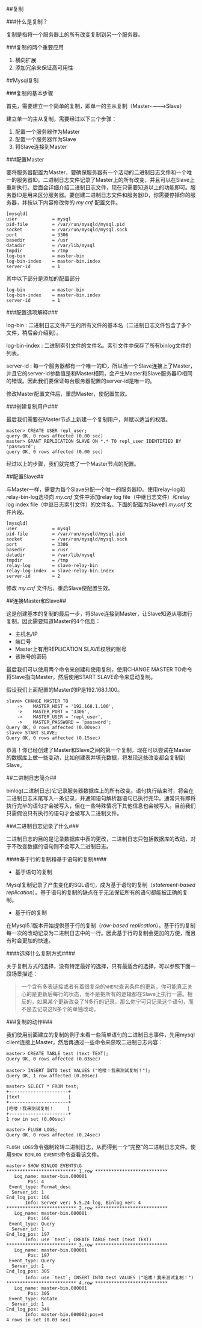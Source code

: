 ##复制

###什么是复制？

复制是指将一个服务器上的所有改变复制到另一个服务器。

###复制的两个重要应用

1. 横向扩展
2. 添加冗余来保证高可用性


##Mysql复制

###复制的基本步骤

首先，需要建立一个简单的复制，即单一的主从复制（Master---->Slave）

建立单一的主从复制，需要经过以下三个步骤：

1. 配置一个服务器作为Master
2. 配置一个服务器作为Slave  
3. 将Slave连接到Master

###配置Master

要将服务器配置为Master，要确保服务器有一个活动的二进制日志文件和一个唯一的服务器ID。二进制日志文件记录了Master上的所有改变，并且可以在Slave上重新执行。后面会详细介绍二进制日志文件，现在只需要知道以上的功能即可。服务器ID是用来区分服务器。要创建二进制日志文件和服务器ID，你需要停掉你的服务器，并按以下内容修改你的 *my.cnf* 配置文件。

```
[mysqld]
user             = mysql
pid-file         = /var/run/mysqld/mysql.pid
socket           = /var/run/mysqld/mysql.sock
port             = 3306
basedir          = /usr
datadir          = /var/lib/mysql
tmpdir           = /tmp
log-bin          = master-bin
log-bin-index    = master-bin.index
server-id        = 1
```
其中以下部分是添加的配置部分

```
log-bin          = master-bin
log-bin-index    = master-bin.index
server-id        = 1
```

###配置选项解释###

log-bin
: 二进制日志文件产生的所有文件的基本名（二进制日志文件包含了多个文件，稍后会介绍到）。

log-bin-index
: 二进制索引文件的文件名。索引文件中保存了所有binlog文件的列表。

server-id
: 每一个服务器都有一个唯一的ID，所以当一个Slave连接上了Master，并且它的server-id参数值是和Master相同，会产生Master和Slave服务器ID相同的错误。因此我们要保证每台服务器配置的server-id是唯一的。

修改Master配置文件后，重启Master，使配置生效。

###创建复制用户###

最后我们需要在Master节点上新建一个复制用户，并赋以适当的权限。

```
master> CREATE USER repl_user;
query OK, 0 rows affected (0.00 sec)
master> GRANT REPLICATION SLAVE ON *.* TO repl_user IDENTIFIED BY 'password';
query OK, 0 rows affected (0.00 sec)
```

经过以上的步骤，我们就完成了一个Master节点的配置。

##配置Slave##

与Master一样，需要为每个Slave分配一个唯一的服务器ID。使用relay-log和relay-bin-log选项向 *my.cnf* 文件中添加relay log file（中继日志文件）和relay log index file（中继日志索引文件）的文件名。下面的配置为Slave的 *my.cnf* 文件片段。

```
[mysqld]
user             = mysql
pid-file         = /var/run/mysqld/mysql.pid
socket           = /var/run/mysqld/mysql.sock
port             = 3306
basedir          = /usr
datadir          = /var/lib/mysql
tmpdir           = /tmp
relay-log        = slave-relay-bin
relay-log-index  = slave-relay-bin.index
server-id        = 2
```

修改 *my.cnf* 文件后，重启Slave使配置生效。

##连接Master和Slave##

这是创建基本的复制的最后一步，将Slave连接到Master，让Slave知道从哪进行复制。因此需要知道Master的4个信息：

- 主机名/IP
- 端口号
- Master上有用REPLICATION SLAVE权限的账号
- 该账号的密码

最后我们可以使用两个命令来创建和使用复制，使用CHANGE MASTER TO命令将Slave指向Master，然后使用START SLAVE命令来启动复制。

假设我们上面配置的Master的IP是192.168.1.100。

```
slave> CHANGE MASTER TO
    ->    MASTER_HOST = '192.168.1.100',
    ->    MASTER_PORT = '3306',
    ->    MASTER_USER = 'repl_user',
    ->    MASTER_PASSWORD = 'password';
Query OK, 0 rows affected (0.00sec)
slave> START SLAVE;
Query OK, 0 rows affected (0.15sec)
```

恭喜！你已经创建了Master和Slave之间的第一个复制，现在可以尝试在Master的数据库上做一些变动，比如创建表并填充数据，将发现这些改变都会复制到Slave。

##二进制日志简介##

binlog(二进制日志)它记录服务器数据库上的所有改变。语句执行结束时，将会在二进制日志末尾写入一条记录，并通知语句解析器语句已执行完毕。通常只有即将执行完毕的语句才会被写入，但在一些特殊情况下其他信息也会被写入。目前我们只需假设只有执行的语句才会被写入二进制文件。

###二进制日志记录了什么###

二进制日志的目的是记录数据库中表的更改，二进制日志只包括数据库的改动，对于不改变数据的语句则不会写入二进制日志。

####基于行的复制和基于语句的复制####

- 基于语句的复制

Mysql复制记录了产生变化的SQL语句，成为基于语句的复制（*statement-based replication*）。基于语句的复制的缺点在于无法保证所有的语句都能被正确的复制。

- 基于行的复制

在Mysql5.1版本开始提供基于行的复制（*row-based replication*）。基于行的复制每一次的改动记录为二进制日志中的一行。因此基于行的复制会更加的方便，而且有时会更加的快速。

####选择什么复制方式####

关于复制方式的选择，没有特定最好的选择，只有最适合的选择，可以参照下面一段场景描述：

> 一个含有多表链接或者有着很复杂的``WHERE``查询条件的更新，你可能真正关心的是更新后每行的状态，而不是把所有的逻辑都在Slave上执行一遍。相反的，如果某个更新改变了N多行的记录，那么你宁可只记录这个语句，而不是去记录这N多个的单独改动。

###复制的动作###

我们使用前面建立的复制的例子来看一些简单语句的二进制日志事件，先用mysql client连接上Master，然后再通过一些命令来获取二进制日志内容：

```
master> CREATE TABLE test (text TEXT);
Query OK, 0 rows affected (0.03sec)

master> INSERT INTO test VALUES ("哈喽！我来测试复制！");
Query OK, 1 row affected (0.00sec)

master> SELECT * FROM test;
+----------------------+
|text                  |
+----------------------+
|哈喽！我来测试复制！     |
+----------------------+
1 row in set (0.00sec)

master> FLUSH LOGS;
Query OK, 0 rows affected (0.24sec)

```

```FLUSH LOGS```命令强制轮转二进制日志，从而得到一个“完整”的二进制日志文件。使用```SHOW BINLOG EVENTS```命令查看该文件。

```
master> SHOW BINLOG EVENTS\G
************************** 1.row ***************************
   Log_name: master-bin.000001
        Pos: 4
 Event_type: Format_desc
  Server_id: 1
End_log_pos: 106
       Info: Server ver: 5.5.24-log, Binlog ver: 4
************************** 2.row ***************************
   Log_name: master-bin.000001
        Pos: 106
 Event_type: Query
  Server_id: 1
End_log_pos: 197
       Info: use `test`; CREATE TABLE test (text TEXT)
************************** 3.row ***************************
   Log_name: master-bin.000001
        Pos: 197
 Event_type: Query
  Server_id: 1
End_log_pos: 305
       Info: use `test`; INSERT INTO test VALUES ("哈喽！我来测试复制！")
************************** 4.row ***************************
   Log_name: master-bin.000001
        Pos: 305
 Event_type: Rotate
  Server_id: 1
End_log_pos: 349
       Info: master-bin.000002;pos=4
4 rows in set (0.03 sec)
```

